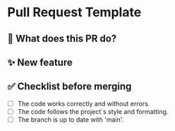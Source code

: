 # **Pull Request Template**

## :rocket: What does this PR do?

## :sparkles: New feature

## :white_check_mark: Checklist before merging

- [ ] The code works correctly and without errors.
- [ ] The code follows the project´s style and formatting.
- [ ] The branch is up to date with 'main'.
